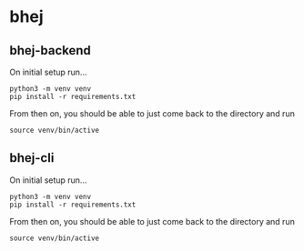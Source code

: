 # bhej

## bhej-backend

On initial setup run...

```
python3 -m venv venv
pip install -r requirements.txt
```


From then on, you should be able to just come back to the directory and run

```
source venv/bin/active
```

## bhej-cli

On initial setup run...

```
python3 -m venv venv
pip install -r requirements.txt
```


From then on, you should be able to just come back to the directory and run

```
source venv/bin/active
```
